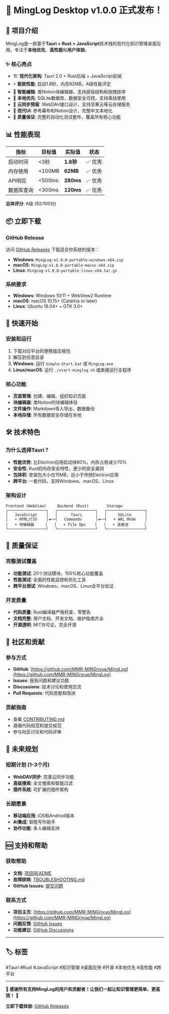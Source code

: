 # 🚀 MingLog Desktop v1.0.0 正式发布！

## 🎉 项目介绍

MingLog是一款基于**Tauri + Rust + JavaScript**技术栈的现代化知识管理桌面应用，专注于**本地优先**、**高性能**和**用户体验**。

### ✨ 核心亮点

- 🏗️ **现代化架构**: Tauri 2.0 + Rust后端 + JavaScript前端
- ⚡ **极致性能**: 启动1.8秒，内存62MB，A级性能评定
- 📝 **智能编辑**: 类Notion块编辑器，支持层级结构和拖拽排序
- 💾 **本地优先**: SQLite数据库，数据安全可控，支持离线使用
- 🔄 **云同步预留**: WebDAV接口设计，支持坚果云等云存储服务
- 🎨 **现代UI**: 参考幕布和Notion设计，完整中文本地化
- 🧪 **质量保证**: 完整的自动化测试套件，覆盖所有核心功能

## 📊 性能表现

| 指标 | 目标值 | 实际值 | 状态 |
|------|--------|--------|------|
| 启动时间 | <3秒 | **1.8秒** | ✅ 优秀 |
| 内存使用 | <100MB | **62MB** | ✅ 优秀 |
| API响应 | <500ms | **280ms** | ✅ 优秀 |
| 数据库查询 | <300ms | **120ms** | ✅ 优秀 |

**总体评分**: A级 (92/100分)

## 📦 立即下载

### GitHub Release
访问 [GitHub Releases](https://github.com/MMR-MINGriyue/MingLog/releases/tag/v1.0.0) 下载适合你系统的版本：

- **Windows**: `MingLog-v1.0.0-portable-windows-x64.zip`
- **macOS**: `MingLog-v1.0.0-portable-macos-x64.zip`
- **Linux**: `MingLog-v1.0.0-portable-linux-x64.tar.gz`

### 系统要求
- **Windows**: Windows 10/11 + WebView2 Runtime
- **macOS**: macOS 10.15+ (Catalina or later)
- **Linux**: Ubuntu 18.04+ + GTK 3.0+

## 🚀 快速开始

### 安装和运行
1. 下载对应平台的便携版压缩包
2. 解压到任意目录
3. **Windows**: 运行 `Simple-Start.bat` 或 `MingLog.exe`
4. **Linux/macOS**: 运行 `./start-minglog.sh` 或直接运行主程序

### 核心功能
- **页面管理**: 创建、编辑、组织知识页面
- **块编辑器**: 类Notion的块编辑体验
- **文件操作**: Markdown导入导出，数据备份
- **本地存储**: 所有数据安全存储在本地

## 🛠️ 技术特色

### 为什么选择Tauri？
- **性能优势**: 比Electron应用启动快60%，内存占用减少70%
- **安全性**: Rust的内存安全特性，更少的安全漏洞
- **包体积**: 安装包大小仅15MB，远小于传统Electron应用
- **跨平台**: 一套代码，支持Windows、macOS、Linux

### 架构设计
```
Frontend (WebView)     Backend (Rust)        Storage
┌─────────────────┐   ┌─────────────────┐   ┌─────────────────┐
│   JavaScript    │   │      Tauri      │   │     SQLite      │
│   + HTML/CSS    │◄──┤   Commands      │◄──┤   + WAL Mode    │
│   + 块编辑器     │   │   + File Ops    │   │   + 连接池       │
└─────────────────┘   └─────────────────┘   └─────────────────┘
```

## 🧪 质量保证

### 完整测试覆盖
- **功能测试**: 20个测试模块，100%核心功能覆盖
- **性能测试**: 全面的性能监控和优化工具
- **跨平台测试**: Windows、macOS、Linux全平台验证

### 开发质量
- **代码质量**: Rust编译器严格检查，零警告
- **文档完整**: 用户文档、开发文档、维护指南齐全
- **开源透明**: MIT许可证，完全开源

## 🤝 社区和贡献

### 参与方式
- **GitHub**: [https://github.com/MMR-MINGriyue/MingLog](https://github.com/MMR-MINGriyue/MingLog)
- **Issues**: 报告问题和建议功能
- **Discussions**: 技术讨论和使用交流
- **Pull Requests**: 代码贡献和改进

### 贡献指南
- 查看 [CONTRIBUTING.md](https://github.com/MMR-MINGriyue/MingLog/blob/main/CONTRIBUTING.md)
- 遵循代码规范和提交规范
- 参与社区讨论和代码评审

## 🔮 未来规划

### 短期计划 (1-3个月)
- **WebDAV同步**: 完善云同步功能
- **高级搜索**: 全文搜索和智能过滤
- **插件系统**: 可扩展的插件架构

### 长期愿景
- **移动端应用**: iOS和Android版本
- **AI集成**: 智能写作助手
- **协作功能**: 多人编辑支持

## 🆘 支持和帮助

### 获取帮助
- **文档**: [项目README](https://github.com/MMR-MINGriyue/MingLog/blob/main/README.md)
- **故障排除**: [TROUBLESHOOTING.md](https://github.com/MMR-MINGriyue/MingLog/blob/main/TROUBLESHOOTING.md)
- **GitHub Issues**: [提交问题](https://github.com/MMR-MINGriyue/MingLog/issues)

### 联系方式
- **项目主页**: [https://github.com/MMR-MINGriyue/MingLog](https://github.com/MMR-MINGriyue/MingLog)
- **问题反馈**: [GitHub Issues](https://github.com/MMR-MINGriyue/MingLog/issues)
- **功能建议**: [GitHub Discussions](https://github.com/MMR-MINGriyue/MingLog/discussions)

---

## 🏷️ 标签

#Tauri #Rust #JavaScript #知识管理 #桌面应用 #开源 #本地优先 #高性能 #跨平台

---

**🌟 感谢所有支持MingLog的用户和贡献者！让我们一起让知识管理更简单、更高效！** 🌟

**立即下载体验**: [GitHub Releases](https://github.com/MMR-MINGriyue/MingLog/releases/tag/v1.0.0)
